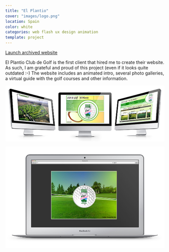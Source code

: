 ```yaml
---
title: "El Plantio"
cover: "images/logo.png"
location: Spain
color: white
categories: web flash ux design animation
template: project
---
```


<p class="align-center">
<a class="btn" href="http://work.joanmira.com/webs/elplantio/" target="_blank">Launch archived website</a>
</p>

El Plantio Club de Golf is the first client that hired me to create their website. As such, I am grateful and proud of this project (even if it looks quite outdated :-) The website includes an animated intro, several photo galleries, a virtual guide with the golf courses and other information.

![](./images/2.jpg)

![](./images/1.jpg)
